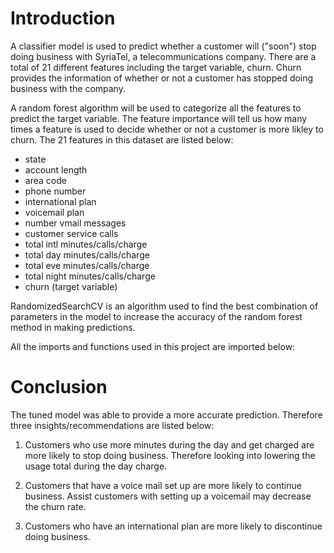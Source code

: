 
# Introduction

A classifier model is used to predict whether a customer will ("soon") stop doing business with SyriaTel, a telecommunications company. There are a total of 21 different features including the target variable, churn. Churn provides the information of whether or not a customer has stopped doing business with the company. 

A random forest algorithm will be used to categorize all the features to predict the target variable. The feature importance will tell us how many times a feature is used to decide whether or not a customer is more likley to churn. The 21 features in this dataset are listed below:

- state  
- account length
- area code 
- phone number
- international plan
- voicemail plan
- number vmail messages
- customer service calls
- total intl minutes/calls/charge
- total day minutes/calls/charge
- total eve minutes/calls/charge
- total night minutes/calls/charge
- churn (target variable)

RandomizedSearchCV is an algorithm used to find the best combination of parameters in the model to increase the accuracy of the random forest method in making predictions.

All the imports and functions used in this project are imported below: 




# Conclusion


The tuned model was able to provide a more accurate prediction. Therefore three insights/recommendations are listed below:

1. Customers who use more minutes during the day and get charged are more likely to stop doing business. Therefore looking into lowering the usage total during the day charge.

2. Customers that have a voice mail set up are more likely to continue business. Assist customers with setting up a voicemail may decrease the churn rate.

3. Customers who have an international plan are more likely to discontinue doing business.

